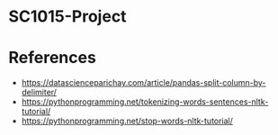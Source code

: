 # SC1015-Project

# References
- https://datascienceparichay.com/article/pandas-split-column-by-delimiter/
- https://pythonprogramming.net/tokenizing-words-sentences-nltk-tutorial/
- https://pythonprogramming.net/stop-words-nltk-tutorial/

